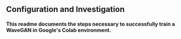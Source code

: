 ## Configuration and Investigation

#### This readme documents the steps necessary to successfully train a WaveGAN in Google's Colab environment.


